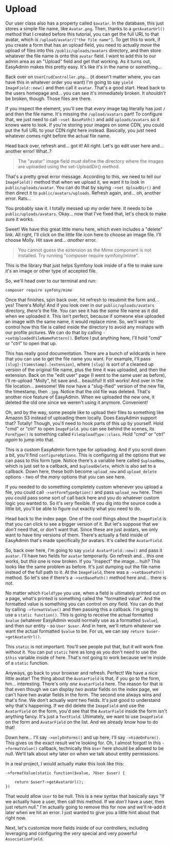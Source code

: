 # Upload

Our user class also has a property called `$avatar`. In the database, this
just stores a simple file name, like `Avatar.png`. Then, thanks to a `getAvatarUrl()` method that I created before this tutorial, you can get the full URL to that avatar, which is `/upload/avatar/["the file name"]`. To get this to work, if you create a form that has an upload field, you need to actually *move* the upload of files into this `/public/uploads/avatars` directory, and then store whatever the file name is onto this `avatar` field. I want to add this to our admin area as an "Upload" field and get that working. As it turns out, EasyAdmin makes this pretty easy. It's like it's in the name or something...

 Back over on `UserCrudController.php`... (it doesn't matter where, you can have this in whatever order you want) I'm going to say `yield ImageField::new()` and then call it `avatar`. That's a good start. Head back to the users homepage and... you can see it's immediately broken. It *shouldn't* be broken, though. Those files are there.
 
 If you inspect the element, you'll see that *every* image tag literally has just `/` and then the file name. It's missing the `/upload/avatars` part! To configure that, we just need to call `->set BasePath()` and add `uploads/avatars` so it knows were to look. If you're storing your images on some CDN, you could put the full URL to your CDN right here instead. Basically, you just need whatever comes right before the actual file name.
 
 Head back over, refresh and... got it! All right. Let's go edit user here and... another error! What..?

 >The "avatar" image field must define the directory where the images are uploaded using the set-UploadDir() method.
 
 That's a pretty great error message. According to this, we need to tell our `ImageField()` method that when we upload it, we want it to look in `public/uploads/avatar`. You can do that by saying `->set UploadDir()` and then direct it to `public/avatars/uploads`. Refresh again, and... oh, another error. Rats...
 
You probably saw it. I totally messed up my order here. It needs to be `public/uploads/avatars`. Okay... now that I've fixed that, let's check to make sure it works.

Sweet! We have this great little menu here, which even includes a "delete" link. All right, I'll click on the little file icon here to choose an image file. I'll choose Molly. Hit save and... *another* error.

>You cannot guess the extension as the Mime component is not installed. Try running "composer require symfony/mime".

This is the library that just helps Symfony look inside of a file to make sure it's an image or other type of accepted file.

So, we'll head over to our terminal and run:

```terminal
composer require symfony/mime
```

Once that finishes, spin back over, hit refresh to resubmit the form and... yes! There's Molly! And if you look over in our `public/uploads/avatars` directory, *there's* the file. You can see it has the *same* file name as it did when we uploaded it. This isn't perfect, because if someone else uploaded an image with the same name, it would replace mine. So, we'll want to control how this file is called inside the directory to avoid any mishaps with our profile pictures. We can do that by calling `->setUploadedFileNamePattern()`. Before I put anything here, I'll hold "cmd" or "ctrl" to open that up.

This has really good documentation. There are a bunch of wildcards in here that you can use to get the file name you want. For example, I'll pass `[slug]-[timestamp].[extension]`, where `[slug]` is sort of a cleaned up version of the original file name, plus the time it was uploaded, and then the extension. Back on the "edit user" page (I went to the same user as before), I'll re-upload "Molly", hit save and... beautiful! It still works! And over in the file location... awesome! We now have a "slug-ified" version of the new file, the timestamp, then `.jpg`. Notice that the old file was deleted. That's another nice feature of EasyAdmin. When we uploaded the new one, it deleted the old one since we weren't using it anymore. Convenient!

Oh, and by the way, some people like to upload their files to something like Amazon S3 instead of uploading them locally. Does EasyAdmin support that? Totally! Though, you'll need to hook parts of this up by yourself. Hold "cmd" or "ctrl" to open `ImageField`. you can see behind the scenes, its `FormType()` is something called `FileUploadType::class`. Hold "cmd" or "ctrl" *again* to jump into that.

This is a custom EasyAdmin form type for uploading. And if you scroll down a bit, you'll find `configureOptions`. This is configuring all the options that we can pass to this form type. Notice there's a variable here called `$uploadNew`, which is just set to a callback, and `$uploadDelete`, which is also set to a callback. Down here, these both become `upload_new` and `upload_delete` options - two of the *many* options that you can see here.

If you needed to do something completely custom whenever you upload a file, you could call `->setFormTypeOption()` and pass `upload_new` here. Then you could pass some sort of call back here and you do whatever custom logic you wanted to. So it's *very* flexible. If you dig into the source code a little bit, you'll be able to figure out exactly what you need to do.

Head back to the index page. One of the cool things about the `ImageField` is that you can click to see a bigger version of it. But let's suppose that we *don't* need that, or don't want that. Since these are just avatars, we only want to have tiny versions of them. There's actually a field inside of EasyAdmin that's made specifically *for* avatars. It's called the `AvatarField`.

So, back over here, I'm going to say `yield AvatarField::new()` and pass it `avatar`. I'll have two fields for `avatar` temporarily. Go refresh and... *this* one works, but *this* one is now broken. If you "Inspect" the image... huh? This looks like the same problem as before. It's just dumping out the file name instead of the full path to it. At the `ImageField`, there was a `->setBasePath()` method. So let's see if there's a `->setBasePath()` method here and... there is *not*.

No matter which `FieldType` you use, when a field is ultimately printed out on a page, what's printed is something called the "formatted value". And the formatted value is something you can control on *any* field. You can do that by calling `->formatValue()` and then passing this a callback. I'm going to use a `static function()`. This is going to receive the actual formatted `$value` (whatever EasyAdmin would normally use as a formatted `$value`), and then our entity - so `User $user`. And in here, we'll return whatever we want the actual formatted `$value` to be. For us, we can say `return $user->getAvatarUrl()`.

This `static` is not important. You'll see people put that, but it will work fine without it. You can put `static` here as long as you don't need to use the `$this` variable inside of here. That's not going to work because we're inside of a `static` function.

Anyways, go back to your browser and refresh. Perfect! We have a nice little avatar! The thing about the `AvatarField` is that, if you go to the form, hm... interesting. There's only *one* `AvatarField` here. The reason for that is that even though we can display *two* avatar fields on the index page, we can't have two avatar fields in the form. The second one always wins and that's fine. We don't actually *want* two fields. It's just good to understand why that's happening. If we did delete the `ImageField` and use the `AvatarField` on the form, you'd see that the `AvatarField` inside the form isn't anything fancy. It's just a `TextField`. Ultimately, we want to use `ImageField` on the form and `AvatarField` on the list. And we already know how to do that!

Down here... I'll say `->onlyOnForms()` and up here, I'll say `->hideOnForm()`. This gives us the exact result we're looking for. Oh, I almost forgot! In this `->formatValue()` callback, technically this `User` here should be allowed to be null. We'll talk about *why* later on when we talk about entity permissions.

In a real project, I would actually make this look like this:

```
->formatValue(static function($value, ?User $user) {

    return $user?->getAvatarUrl();
})
```

 That would allow `User` to be null. This is a new syntax that basically says "If we actually have a user, then call this method. If we *don't* have a user, then just return null." I'm actually going to remove this for now and we'll re-add it later when we hit an error. I just wanted to give you a little hint about that right now.
 
 Next, let's customize more fields inside of our controllers, including leveraging and configuring the *very* special and very powerful `AssociationField`.

